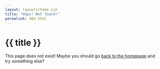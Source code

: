 ```yaml
---
layout: layouts/home.njk
title: "Oops! Not found!"
permalink: 404.html
---
```


# {{ title }}

This page does not exist! Maybe you should go [back to the homepage](/) and try something else?